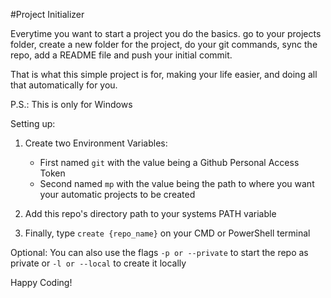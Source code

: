 #Project Initializer

Everytime you want to start a project you do the basics. go to your projects folder, create a new folder for the project, do your git commands, sync the repo, add a README file and push your initial commit.

That is what this simple project is for, making your life easier, and doing all that automatically for you.

P.S.: This is only for Windows

Setting up:

1. Create two Environment Variables:

    - First named `git` with the value being a Github Personal Access Token
    - Second named `mp` with the value being the path to where you want your automatic projects to be created

2. Add this repo's directory path to your systems PATH variable

3. Finally, type `create {repo_name}` on your CMD or PowerShell terminal

Optional: You can also use the flags `-p or --private` to start the repo as private or `-l or --local` to create it locally

Happy Coding!
